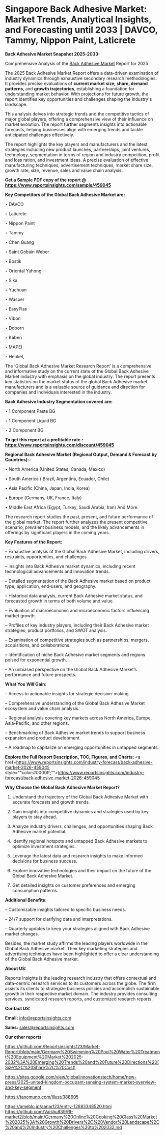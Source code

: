 # Singapore Back Adhesive Market: Market Trends, Analytical Insights, and Forecasting until 2033 | DAVCO, Tammy, Nippon Paint, Laticrete

<strong>Back Adhesive Market Snapshot 2025-2033:</strong>

Comprehensive Analysis of the <a href=https://www.reportsinsights.com/sample/459045>Back Adhesive Market</a> Report for 2025

The 2025 Back Adhesive Market Report offers a data-driven examination of industry dynamics through exhaustive secondary research methodologies. It provides precise evaluations of <strong>current market size, share, demand patterns</strong>, and <strong>growth trajectories</strong>, establishing a foundation for understanding market behavior. With projections for future growth, the report identifies key opportunities and challenges shaping the industry's landscape.

This analysis delves into strategic trends and the competitive tactics of major global players, offering a comprehensive view of their influence on market evolution. The report further segments insights into actionable forecasts, helping businesses align with emerging trends and tackle anticipated challenges effectively.

The report highlights the key players and manufacturers and the latest strategies including new product launches, partnerships, joint ventures, technology, segmentation in terms of region and industry competition, profit and loss ration, and investment ideas. A precise evaluation of effective manufacturing techniques, advertisement techniques, market share size, growth rate, size, revenue, sales and value chain analysis.

<strong>Get a Sample PDF copy of the report @ <a href=https://www.reportsinsights.com/sample/459045 style=color:#0000ff;>https://www.reportsinsights.com/sample/459045</a></strong>

<strong>Key Competitors of the Global Back Adhesive Market are:</strong>

‣ DAVCO

‣ Laticrete

‣ Nippon Paint

‣ Tammy

‣ Chen Guang

‣ Saint Gobain Weber

‣ Bostik

‣ Oriental Yuhong

‣ Sika

‣ Yuchuan

‣ Wasper

‣ EasyPlas

‣ Vibon

‣ Doborn

‣ Kaben

‣ MAPEI

‣ Henkel,

The ‘Global Back Adhesive Market Research Report’ is a comprehensive and informative study on the current state of the Global Back Adhesive Market industry with emphasis on the global industry. The report presents key statistics on the market status of the global Back Adhesive market manufacturers and is a valuable source of guidance and direction for companies and individuals interested in the industry.

<strong>Back Adhesive Industry Segmentation covered are:</strong>

‣ 1 Component Paste BG

‣ 1 Component Liquid BG

‣ 2 Component BG

<strong>To get this report at a profitable rate.: <a href=https://www.reportsinsights.com/discount/459045 style=color:#0000ff;>https://www.reportsinsights.com/discount/459045</a></strong>

<strong>Regional Back Adhesive Market (Regional Output, Demand &amp; Forecast by Countries):-</strong>

• North America (United States, Canada, Mexico)

• South America ( Brazil, Argentina, Ecuador, Chile)

• Asia Pacific (China, Japan, India, Korea)

• Europe (Germany, UK, France, Italy)

• Middle East Africa (Egypt, Turkey, Saudi Arabia, Iran) And More.

The research report studies the past, present, and future performance of the global market. The report further analyzes the present competitive scenario, prevalent business models, and the likely advancements in offerings by significant players in the coming years.

<strong>Key Features of the Report:</strong>

– Exhaustive analysis of the Global Back Adhesive Market, including drivers, restraints, opportunities, and challenges.

– Insights into Back Adhesive market dynamics, including recent technological advancements and innovation trends.

– Detailed segmentation of the Back Adhesive market based on product type, application, end-users, and geography.

– Historical data analysis, current Back Adhesive market status, and forecasted growth in terms of both volume and value.

– Evaluation of macroeconomic and microeconomic factors influencing market growth.

– Profiles of key industry players, including their Back Adhesive market strategies, product portfolios, and SWOT analysis.

– Examination of competitive strategies such as partnerships, mergers, acquisitions, and collaborations.

– Identification of niche Back Adhesive market segments and regions poised for exponential growth.

– An unbiased perspective on the Global Back Adhesive Market’s performance and future prospects.

<strong>What You Will Gain:</strong>

– Access to actionable insights for strategic decision-making.

– Comprehensive understanding of the Global Back Adhesive Market ecosystem and value chain analysis.

– Regional analysis covering key markets across North America, Europe, Asia-Pacific, and other regions.

– Benchmarking of Back Adhesive market trends to support business expansion and product development.

– A roadmap to capitalize on emerging opportunities in untapped segments.

<strong>Explore the Full Report Description, TOC, Figures, and Charts:</strong>
<a href=https://www.reportsinsights.com/industry-forecast/back-adhesive-market-2026-459045 style=""color:#0000ff;"">https://www.reportsinsights.com/industry-forecast/back-adhesive-market-2026-459045</a>

<strong>Why Choose the Global Back Adhesive Market Report?</strong>

1. Understand the trajectory of the Global Back Adhesive Market with accurate forecasts and growth trends.

2. Gain insights into competitive dynamics and strategies used by key players to stay ahead.

3. Analyze industry drivers, challenges, and opportunities shaping Back Adhesive market potential.

4. Identify regional hotspots and untapped Back Adhesive markets to optimize investment strategies.

5. Leverage the latest data and research insights to make informed decisions for business success.

6. Explore innovative technologies and their impact on the future of the Global Back Adhesive Market.

7. Get detailed insights on customer preferences and emerging consumption patterns.

<strong>Additional Benefits:</strong>

– Customizable insights tailored to specific business needs.

– 24/7 support for clarifying data and interpretations.

– Quarterly updates to keep your strategies aligned with Back Adhesive market changes.

Besides, the market study affirms the leading players worldwide in the Global Back Adhesive market. Their key marketing strategies and advertising techniques have been highlighted to offer a clear understanding of the Global Back Adhesive market.

<strong><strong>About US</strong>:</strong>

Reports Insights is the leading research industry that offers contextual and data-centric research services to its customers across the globe. The firm assists its clients to strategize business policies and accomplish sustainable growth in their respective market domain. The industry provides consulting services, syndicated research reports, and customized research reports.

<strong>Contact US:</strong>

<p class=><b>Email:</b> <a href=mailto:info@reportsinsights.com>info@reportsinsights.com</a></p>
<p class=><b>Sales:</b> <a href=mailto:sales@reportsinsights.com>sales@reportsinsights.com</a></p>

<strong>Our other reports</strong>

<a href=https://github.com/Reportsinsights123/Market-Report/blob/main/Germany%20Swimming%20Pool%20Water%20Treatment%20Equipment%20Market%202025-2032%3A%20Emerging%20Trends%20and%20Future%20Directions%20(Size%2C%20Share%2C%20Cost)>https://github.com/Reportsinsights123/Market-Report/blob/main/Germany%20Swimming%20Pool%20Water%20Treatment%20Equipment%20Market%202025-2032%3A%20Emerging%20Trends%20and%20Future%20Directions%20(Size%2C%20Share%2C%20Cost)</a>

<a href=https://sites.google.com/view/globalinnovationstech/home/new-press/2025-united-kingdom-occupant-sensing-system-market-overview-and-key-segment>https://sites.google.com/view/globalinnovationstech/home/new-press/2025-united-kingdom-occupant-sensing-system-market-overview-and-key-segment</a>

<a href=https://tanomuno.com/illust/388605>https://tanomuno.com/illust/388605</a>

<a href=https://ameblo.jp/aanar123/entry-12883348520.html>https://ameblo.jp/aanar123/entry-12883348520.html</a>
<a href=https://github.com/Vaishu839/RI-market2/blob/main/Germany%20Online%20Cooking%20Class%20Market%202025%3A%20Growth%20Drivers%2C%20Vendor%20Landscape%2C%20and%20Industry%20Challenges%20to%202032.md>https://github.com/Vaishu839/RI-market2/blob/main/Germany%20Online%20Cooking%20Class%20Market%202025%3A%20Growth%20Drivers%2C%20Vendor%20Landscape%2C%20and%20Industry%20Challenges%20to%202032.md</a>
